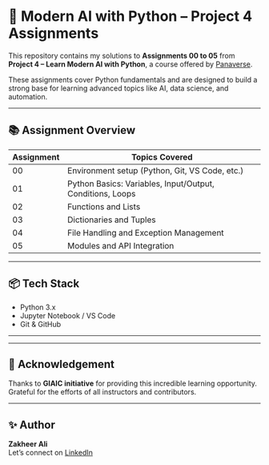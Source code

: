 # 🚀 Modern AI with Python – Project 4 Assignments

This repository contains my solutions to **Assignments 00 to 05** from **Project 4 – Learn Modern AI with Python**, a course offered by [Panaverse](https://github.com/panaversity/learn-modern-ai-python).

These assignments cover Python fundamentals and are designed to build a strong base for learning advanced topics like AI, data science, and automation.

---

## 📚 Assignment Overview

| Assignment | Topics Covered |
|------------|----------------|
| 00 | Environment setup (Python, Git, VS Code, etc.) |
| 01 | Python Basics: Variables, Input/Output, Conditions, Loops |
| 02 | Functions and Lists |
| 03 | Dictionaries and Tuples |
| 04 | File Handling and Exception Management |
| 05 | Modules and API Integration |

---

## 📦 Tech Stack
- Python 3.x
- Jupyter Notebook / VS Code
- Git & GitHub

---



---

## 🙌 Acknowledgement
Thanks to **GIAIC initiative** for providing this incredible learning opportunity. Grateful for the efforts of all instructors and contributors.

---

## ✨ Author
**Zakheer Ali**  
Let’s connect on [LinkedIn](https://www.linkedin.com/in/zakheer-ali/)  
